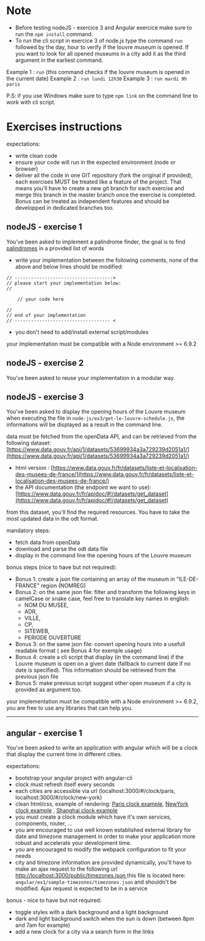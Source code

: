 # Note 
- Before testing nodeJS - exercice 3 and Angular exercice make sure to run the ```npm install``` command.
- To run the cli script in exercice 3 of node.js type the command ```run``` followed by the day, hour to verify if the louvre museum is opened.
If you want to look for all opened museums in a city add it as the third argument in the earliest command.

Example 1 : ```run``` (this command checks if the louvre museum is opened in the current date)
Example 2 : ```run lundi 12h30```
Example 3 : ```run mardi 9h paris```

P.S: if you use Windows make sure to type ```npm link``` on the command line to work with cli script.

# Exercises instructions

expectations:

- write clean code
- ensure your code will run in the expected environment (node or browser)
- deliver all the code in one GIT repository (fork the original if provided), each exercises MUST be treated like a feature of the project. That means you'll have to create a new git branch for each exercise and merge this branch in the master branch once the exercise is completed. Bonus can be treated as independent features and should be developped in dedicated branches too. 

## nodeJS - exercise 1

You've been asked to implement a palindrome finder, the goal is to find [palindromes](https://en.wikipedia.org/wiki/Palindrome) in a provided list of words

- write your implementation between the following comments, none of the above and below lines should be modified:

```
// ------------------------------------>
// please start your implementation below:
//

	// your code here

//
// end of your implementation
// ----------------------------------- <
```
- you don't need to add/install external script/modules

your implementation must be compatible with a Node environment >= 6.9.2


## nodeJS - exercise 2

You've been asked to reuse your implementation in a modular way.

## nodeJS - exercise 3

You've been asked to display the opening hours of the Louvre museum when executing the file in `node-js/ex3/get-le-louvre-schedule.js`,
the informations will be displayed as a result in the command line.

data must be fetched from the openData API, and can be retrieved from the following dataset:
[https://www.data.gouv.fr/api/1/datasets/53699934a3a729239d2051a1/](https://www.data.gouv.fr/api/1/datasets/53699934a3a729239d2051a1/)

- html version : [https://www.data.gouv.fr/fr/datasets/liste-et-localisation-des-musees-de-france/](https://www.data.gouv.fr/fr/datasets/liste-et-localisation-des-musees-de-france/)
- the API documentation (the endpoint we want to use): [https://www.data.gouv.fr/fr/apidoc/#!/datasets/get_dataset](https://www.data.gouv.fr/fr/apidoc/#!/datasets/get_dataset) 

from this dataset, you'll find the required resources. You have to take the most updated data in the odt format.

mandatory steps:

- fetch data from openData
- download and parse the odt data file
- display in the command line the opening hours of the Louvre museum

bonus steps (nice to have but not required):

- Bonus 1: create a json file containing an array of the museum in "ILE-DE-FRANCE" region (NOMREG)
- Bonus 2: on the same json file: filter and transform the following keys in camelCase or snake case, feel free to translate key names in english:
	- NOM DU MUSEE, 
	- ADR, 
	- VILLE, 
	- CP, 
	- SITEWEB, 
	- PERIODE OUVERTURE
- Bonus 3: on the same json file: convert opening hours into a usefull readable format ( see Bonus 4 for exemple usage)
- Bonus 4: create a cli script that display (in the command line) if the Louvre museum is open on a given date (fallback to current date if no date is specified). This information should be retrieved from the previous json file
- Bonus 5: make previous script suggest other open museum if a city is provided as argument too.

your implementation must be compatible with a Node environment >= 6.9.2, you are free to use any libraries that can help you.

-------------------------------------------------

## angular - exercise 1

You've been asked to write an application with angular which will be a clock that display the current time in different cities.

expectations:

- bootstrap your angular project with angular-cli
- clock must refresh itself every seconds
- each cities are accessible via url (localhost:3000/#/clock/paris, localhost:3000/#/clock/new-york)
- clean html/css, example of rendering: [Paris clock example](./angular/ex1/sample-image/oclock-paris.png), [NewYork clock example](./angular/ex1/sample-image/oclock-new-york.png) , [Shanghai clock example](./angular/ex1/sample-image/oclock-shanghai.png) 
- you must create a clock module which have it's own services, components, router, ...
- you are encouraged to use well known established external library for date and timezone management in order to make your application more robust and accelerate your development time.
- you are encouraged to modify the webpack configuration to fit your needs
- city and timezone information are provided dynamically, you'll have to make an ajax request to the following url [http://localhost:3000/public/timezones.json
](http://localhost:3000/public/timezones.json) this file is located here: `angular/ex1/sample-timezones/timezones.json` and shouldn't be modified. Ajax request is expected to be in a service


bonus - nice to have but not required:

- toggle styles with a dark background and a light background
- dark and light background switch when the sun is down (between 8pm and 7am for example)
- add a new clock for a city via a search form in the links

